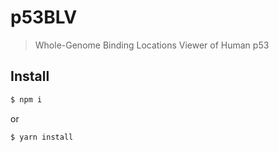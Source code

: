 # p53BLV

> Whole-Genome Binding Locations Viewer of Human p53

## Install

```bash
$ npm i
```
or
```bash
$ yarn install
```
